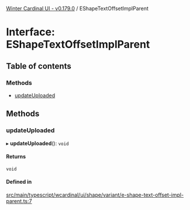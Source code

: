 [Winter Cardinal UI - v0.179.0](../index.md) / EShapeTextOffsetImplParent

# Interface: EShapeTextOffsetImplParent

## Table of contents

### Methods

- [updateUploaded](EShapeTextOffsetImplParent.md#updateuploaded)

## Methods

### updateUploaded

▸ **updateUploaded**(): `void`

#### Returns

`void`

#### Defined in

[src/main/typescript/wcardinal/ui/shape/variant/e-shape-text-offset-impl-parent.ts:7](https://github.com/winter-cardinal/winter-cardinal-ui/blob/v0.179.0/src/main/typescript/wcardinal/ui/shape/variant/e-shape-text-offset-impl-parent.ts#L7)
